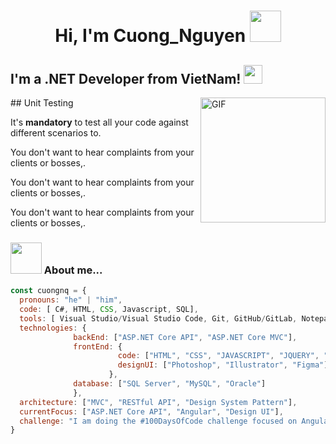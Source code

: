 <h1 align="center"> Hi, I'm Cuong_Nguyen <img src="https://media.giphy.com/media/mGcNjsfWAjY5AEZNw6/giphy.gif" width="50"></h1>
  
## I'm a .NET Developer from VietNam! <img src="https://media.giphy.com/media/WUlplcMpOCEmTGBtBW/giphy.gif" width="30"> 


  <img align="right" alt="GIF" src="https://camo.githubusercontent.com/2309797487e5e969659a3b545c96151807b04120a9cc2985f632ec94ba00c9f3/68747470733a2f2f6d656469612e67697068792e636f6d2f6d656469612f53576f536b4e36447854737a71494b4571762f67697068792e676966"  height="200" />
## Unit Testing

It's **mandatory** to test all your code against different scenarios to.

You don't want to hear complaints from your clients or bosses,.

You don't want to hear complaints from your clients or bosses,.

You don't want to hear complaints from your clients or bosses,.




### <img src="https://media.giphy.com/media/VgCDAzcKvsR6OM0uWg/giphy.gif" width="50"> About me...  

```javascript
const cuongnq = {
  pronouns: "he" | "him",
  code: [ C#, HTML, CSS, Javascript, SQL],
  tools: [ Visual Studio/Visual Studio Code, Git, GitHub/GitLab, Notepad++, SQL Server ],
  technologies: {
              backEnd: ["ASP.NET Core API", "ASP.NET Core MVC"],
              frontEnd: {
                        code: ["HTML", "CSS", "JAVASCRIPT", "JQUERY", "ANGULAR"],
                        designUI: ["Photoshop", "Illustrator", "Figma"]
                      },
              database: ["SQL Server", "MySQL", "Oracle"]
              },
  architecture: ["MVC", "RESTful API", "Design System Pattern"],
  currentFocus: ["ASP.NET Core API", "Angular", "Design UI"],
  challenge: "I am doing the #100DaysOfCode challenge focused on Angular"
}
```








